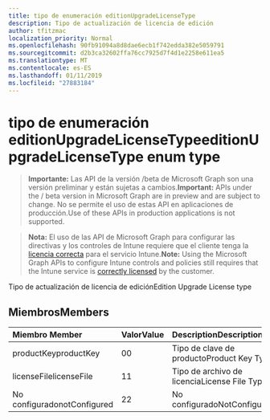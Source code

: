 ```yaml
---
title: tipo de enumeración editionUpgradeLicenseType
description: Tipo de actualización de licencia de edición
author: tfitzmac
localization_priority: Normal
ms.openlocfilehash: 90fb91094a8d8dae6ecb1f742edda382e5059791
ms.sourcegitcommit: d2b3ca32602ffa76cc7925d7f4d1e2258e611ea5
ms.translationtype: MT
ms.contentlocale: es-ES
ms.lasthandoff: 01/11/2019
ms.locfileid: "27883184"
---
```

# <a name="editionupgradelicensetype-enum-type"></a><span data-ttu-id="ab4ab-103">tipo de enumeración editionUpgradeLicenseType</span><span class="sxs-lookup"><span data-stu-id="ab4ab-103">editionUpgradeLicenseType enum type</span></span>

> <span data-ttu-id="ab4ab-104">**Importante:** Las API de la versión /beta de Microsoft Graph son una versión preliminar y están sujetas a cambios.</span><span class="sxs-lookup"><span data-stu-id="ab4ab-104">**Important:** APIs under the / beta version in Microsoft Graph are in preview and are subject to change.</span></span> <span data-ttu-id="ab4ab-105">No se permite el uso de estas API en aplicaciones de producción.</span><span class="sxs-lookup"><span data-stu-id="ab4ab-105">Use of these APIs in production applications is not supported.</span></span>

> <span data-ttu-id="ab4ab-106">**Nota:** El uso de las API de Microsoft Graph para configurar las directivas y los controles de Intune requiere que el cliente tenga la [licencia correcta](https://go.microsoft.com/fwlink/?linkid=839381) para el servicio Intune.</span><span class="sxs-lookup"><span data-stu-id="ab4ab-106">**Note:** Using the Microsoft Graph APIs to configure Intune controls and policies still requires that the Intune service is [correctly licensed](https://go.microsoft.com/fwlink/?linkid=839381) by the customer.</span></span>

<span data-ttu-id="ab4ab-107">Tipo de actualización de licencia de edición</span><span class="sxs-lookup"><span data-stu-id="ab4ab-107">Edition Upgrade License type</span></span>
## <a name="members"></a><span data-ttu-id="ab4ab-108">Miembros</span><span class="sxs-lookup"><span data-stu-id="ab4ab-108">Members</span></span>
|<span data-ttu-id="ab4ab-109">Miembro	</span><span class="sxs-lookup"><span data-stu-id="ab4ab-109">Member</span></span>|<span data-ttu-id="ab4ab-110">Valor</span><span class="sxs-lookup"><span data-stu-id="ab4ab-110">Value</span></span>|<span data-ttu-id="ab4ab-111">Description</span><span class="sxs-lookup"><span data-stu-id="ab4ab-111">Description</span></span>|
|:---|:---|:---|
|<span data-ttu-id="ab4ab-112">productKey</span><span class="sxs-lookup"><span data-stu-id="ab4ab-112">productKey</span></span>|<span data-ttu-id="ab4ab-113">0</span><span class="sxs-lookup"><span data-stu-id="ab4ab-113">0</span></span>|<span data-ttu-id="ab4ab-114">Tipo de clave de producto</span><span class="sxs-lookup"><span data-stu-id="ab4ab-114">Product Key Type</span></span>|
|<span data-ttu-id="ab4ab-115">licenseFile</span><span class="sxs-lookup"><span data-stu-id="ab4ab-115">licenseFile</span></span>|<span data-ttu-id="ab4ab-116">1</span><span class="sxs-lookup"><span data-stu-id="ab4ab-116">1</span></span>|<span data-ttu-id="ab4ab-117">Tipo de archivo de licencia</span><span class="sxs-lookup"><span data-stu-id="ab4ab-117">License File Type</span></span>|
|<span data-ttu-id="ab4ab-118">No configurado</span><span class="sxs-lookup"><span data-stu-id="ab4ab-118">notConfigured</span></span>|<span data-ttu-id="ab4ab-119">2</span><span class="sxs-lookup"><span data-stu-id="ab4ab-119">2</span></span>|<span data-ttu-id="ab4ab-120">No configurado</span><span class="sxs-lookup"><span data-stu-id="ab4ab-120">NotConfigured</span></span>|





